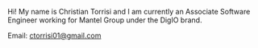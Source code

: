 Hi! My name is Christian Torrisi and I am currently an Associate Software Engineer working for Mantel Group under the DigIO brand.



Email: ctorrisi01@gmail.com
